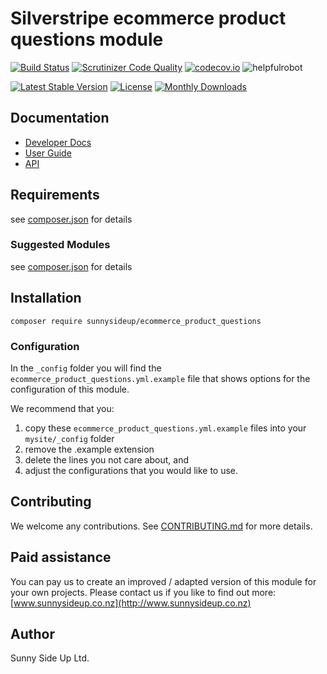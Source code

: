 # Silverstripe ecommerce product questions module
[![Build Status](https://travis-ci.org/sunnysideup/silverstripe-ecommerce_product_questions.svg?branch=master)](https://travis-ci.org/sunnysideup/silverstripe-ecommerce_product_questions)
[![Scrutinizer Code Quality](https://scrutinizer-ci.com/g/sunnysideup/silverstripe-ecommerce_product_questions/badges/quality-score.png?b=master)](https://scrutinizer-ci.com/g/sunnysideup/silverstripe-ecommerce_product_questions/?branch=master)
[![codecov.io](https://codecov.io/github/sunnysideup/silverstripe-ecommerce_product_questions/coverage.svg?branch=master)](https://codecov.io/github/sunnysideup/silverstripe-ecommerce_product_questions?branch=master)
![helpfulrobot](https://helpfulrobot.io/sunnysideup/ecommerce_product_questions/badge)

[![Latest Stable Version](https://poser.pugx.org/sunnysideup/ecommerce_product_questions/version)](https://packagist.org/packages/sunnysideup/ecommerce_product_questions)
[![License](https://poser.pugx.org/sunnysideup/ecommerce_product_questions/license)](https://packagist.org/packages/sunnysideup/ecommerce_product_questions)
[![Monthly Downloads](https://poser.pugx.org/sunnysideup/ecommerce_product_questions/d/monthly)](https://packagist.org/packages/sunnysideup/ecommerce_product_questions)


## Documentation



 * [Developer Docs](docs/en/INDEX.md)
 * [User Guide](docs/en/userguide.md)
 * [API](http://ssmods.com/apis/ecommerce_product_questions/docs/en/api/)

## Requirements



see [composer.json](composer.json) for details

### Suggested Modules



see [composer.json](composer.json) for details


## Installation


```
composer require sunnysideup/ecommerce_product_questions
```

### Configuration



In the `_config` folder you will find the `ecommerce_product_questions.yml.example`
file that shows options for the configuration of this module.

We recommend that you:

  1. copy these `ecommerce_product_questions.yml.example` files into your
`mysite/_config` folder
  2. remove the .example extension
  3. delete the lines you not care about, and
  4. adjust the configurations that you would like to use.


## Contributing



We welcome any contributions. See [CONTRIBUTING.md](CONTRIBUTING.md) for more details.

## Paid assistance



You can pay us to create an improved / adapted version of this module for your own projects.  Please contact us if you like to find out more: [www.sunnysideup.co.nz](http://www.sunnysideup.co.nz)

## Author



Sunny Side Up Ltd.
